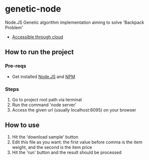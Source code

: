 # genetic-node
Node.JS Genetic algorithm implementation aiming to solve 'Backpack Problem'
- [Accessible through cloud](https://ia-challenge.mybluemix.net/ "IA Challenge Page")
## How to run the project
### Pre-reqs
- Get installed [Node.JS](https://nodejs.org/en/ "Node.JS official page") and [NPM](npmjs.com "Node Package Manager") 

### Steps
1. Go to project root path via terminal
2. Run the command 'node server'
3. Access the given url (usually localhost:6095) on your browser

## How to use
1. Hit the 'download sample' button
2. Edit this file as you want: the first value before comma is the item weight, and the second is the item price
3. Hit the 'run' button and the result should be processed
